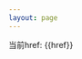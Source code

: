 ```yaml
---
layout: page
---
```




当前href: {{href}}

<script setup>
import { ref, onMounted } from 'vue';

const getParamMap = href => {
    return new URLSearchParams(href);
}

const href = ref('');
onMounted(()=>{
    href.value = location.href;
    const tmp = getParamMap(location.hash?.replace('#','?'));
    const platform = tmp.get('state');
    const code = tmp.get('code');

    if(platform.startsWith('tauri')){
        console.log(platform)
        console.log(code)
        const tmpArr = decodeURIComponent(platform).split('_');
        console.log(tmpArr)
        const env = tmpArr[1] || 'prod'
        console.log(env)
        const href = env === 'prod' ? `https://tauri.localhost/auth?code=${code}` : `http://localhost:9001/auth?code=${code}`
        const a = document.createElement('a');
        a.href = href;
        setTimeout(() => {
            a.click();
        }, 10);
        
        console.log('a 被点击了')
    }else{
        console.log('其他来源')
    }
})
</script>
